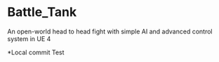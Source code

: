 # Battle_Tank
An open-world head to head fight with simple AI and advanced control system in UE 4

*Local commit Test